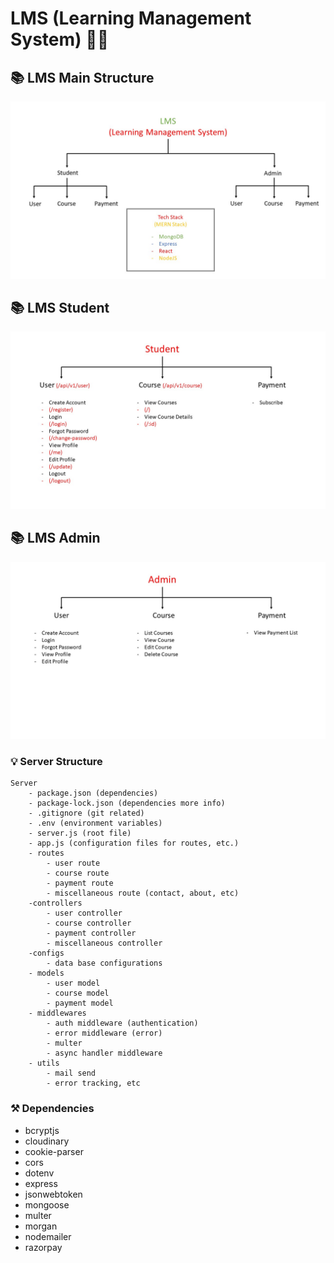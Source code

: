 # LMS (Learning Management System) 🚀🔥

## 📚 LMS Main Structure

![Main Image](./Images/LMS%20Main.jpg)

## 📚 LMS Student

![Student Side Image](./Images/LMS%20Student.jpg)

## 📚 LMS Admin

![Admin Side Image](./Images/LMS%20Admin.jpg)

### 💡 Server Structure

```
Server
    - package.json (dependencies)
    - package-lock.json (dependencies more info)
    - .gitignore (git related)
    - .env (environment variables)
    - server.js (root file)
    - app.js (configuration files for routes, etc.)
    - routes
        - user route
        - course route
        - payment route
        - miscellaneous route (contact, about, etc)
    -controllers
        - user controller
        - course controller
        - payment controller
        - miscellaneous controller
    -configs
        - data base configurations
    - models
        - user model
        - course model
        - payment model
    - middlewares
        - auth middleware (authentication)
        - error middleware (error)
        - multer
        - async handler middleware
    - utils
        - mail send
        - error tracking, etc
```

### ⚒️ Dependencies

- bcryptjs
- cloudinary
- cookie-parser
- cors
- dotenv
- express
- jsonwebtoken
- mongoose
- multer
- morgan
- nodemailer
- razorpay
